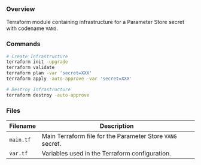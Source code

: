 ### Overview

Terraform module containing infrastructure for a Parameter Store secret with codename `VANG`.

### Commands

```bash
# Create Infrastructure
terraform init -upgrade
terraform validate
terraform plan -var 'secret=XXX'
terraform apply -auto-approve -var 'secret=XXX'

# Destroy Infrastructure
terraform destroy -auto-approve
```

### Files

| Filename            | Description                                                       |
|---------------------|-------------------------------------------------------------------|
| `main.tf`           | Main Terraform file for the Parameter Store `VANG` secret.        |
| `var.tf`            | Variables used in the Terraform configuration.                    |